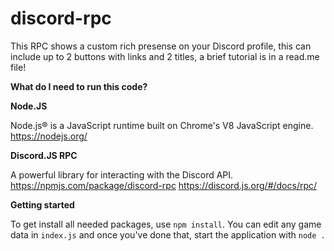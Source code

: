 # discord-rpc
This RPC shows a custom rich presense on your Discord profile, this can include up to 2 buttons with links and 2 titles, a brief tutorial is in a read.me file!

**What do I need to run this code?**

**Node.JS**

Node.js® is a JavaScript runtime built on Chrome's V8 JavaScript engine. https://nodejs.org/

**Discord.JS RPC**

A powerful library for interacting with the Discord API. https://npmjs.com/package/discord-rpc https://discord.js.org/#/docs/rpc/

**Getting started**

To get install all needed packages, use `npm install`. You can edit any game data in `index.js` and once you've done that, start the application with `node .`

